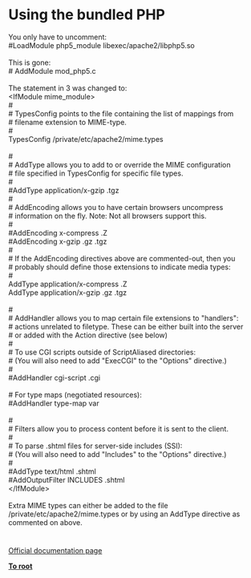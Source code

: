 # Using the bundled PHP



You only have to uncomment:<br>#LoadModule php5_module        libexec/apache2/libphp5.so<br><br>This is gone:<br># AddModule mod_php5.c<br><br>The statement in 3 was changed to:<br>&lt;IfModule mime_module&gt;<br>    #<br>    # TypesConfig points to the file containing the list of mappings from<br>    # filename extension to MIME-type.<br>    #<br>    TypesConfig /private/etc/apache2/mime.types<br><br>    #<br>    # AddType allows you to add to or override the MIME configuration<br>    # file specified in TypesConfig for specific file types.<br>    #<br>    #AddType application/x-gzip .tgz<br>    #<br>    # AddEncoding allows you to have certain browsers uncompress<br>    # information on the fly. Note: Not all browsers support this.<br>    #<br>    #AddEncoding x-compress .Z<br>    #AddEncoding x-gzip .gz .tgz<br>    #<br>    # If the AddEncoding directives above are commented-out, then you<br>    # probably should define those extensions to indicate media types:<br>    #<br>    AddType application/x-compress .Z<br>    AddType application/x-gzip .gz .tgz<br><br>    #<br>    # AddHandler allows you to map certain file extensions to "handlers":<br>    # actions unrelated to filetype. These can be either built into the server<br>    # or added with the Action directive (see below)<br>    #<br>    # To use CGI scripts outside of ScriptAliased directories:<br>    # (You will also need to add "ExecCGI" to the "Options" directive.)<br>    #<br>    #AddHandler cgi-script .cgi<br><br>    # For type maps (negotiated resources):<br>    #AddHandler type-map var<br><br>    #<br>    # Filters allow you to process content before it is sent to the client.<br>    #<br>    # To parse .shtml files for server-side includes (SSI):<br>    # (You will also need to add "Includes" to the "Options" directive.)<br>    #<br>    #AddType text/html .shtml<br>    #AddOutputFilter INCLUDES .shtml<br>&lt;/IfModule&gt;<br><br>Extra MIME types can either be added to the file /private/etc/apache2/mime.types or by using an AddType directive as commented on above.  

#

[Official documentation page](https://www.php.net/manual/en/install.macosx.bundled.php)

**[To root](/README.md)**